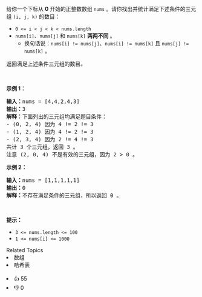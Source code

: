 <p>给你一个下标从 <strong>0</strong> 开始的正整数数组 <code>nums</code> 。请你找出并统计满足下述条件的三元组 <code>(i, j, k)</code> 的数目：</p>

<ul> 
 <li><code>0 &lt;= i &lt; j &lt; k &lt; nums.length</code></li> 
 <li><code>nums[i]</code>、<code>nums[j]</code> 和 <code>nums[k]</code> <strong>两两不同</strong> 。 
  <ul> 
   <li>换句话说：<code>nums[i] != nums[j]</code>、<code>nums[i] != nums[k]</code> 且 <code>nums[j] != nums[k]</code> 。</li> 
  </ul> </li> 
</ul>

<p>返回满足上述条件三元组的数目<em>。</em></p>

<p>&nbsp;</p>

<p><strong>示例 1：</strong></p>

<pre>
<strong>输入：</strong>nums = [4,4,2,4,3]
<strong>输出：</strong>3
<strong>解释：</strong>下面列出的三元组均满足题目条件：
- (0, 2, 4) 因为 4 != 2 != 3
- (1, 2, 4) 因为 4 != 2 != 3
- (2, 3, 4) 因为 2 != 4 != 3
共计 3 个三元组，返回 3 。
注意 (2, 0, 4) 不是有效的三元组，因为 2 &gt; 0 。
</pre>

<p><strong>示例 2：</strong></p>

<pre>
<strong>输入：</strong>nums = [1,1,1,1,1]
<strong>输出：</strong>0
<strong>解释：</strong>不存在满足条件的三元组，所以返回 0 。
</pre>

<p>&nbsp;</p>

<p><strong>提示：</strong></p>

<ul> 
 <li><code>3 &lt;= nums.length &lt;= 100</code></li> 
 <li><code>1 &lt;= nums[i] &lt;= 1000</code></li> 
</ul>

<div><div>Related Topics</div><div><li>数组</li><li>哈希表</li></div></div><br><div><li>👍 55</li><li>👎 0</li></div>